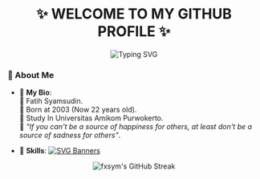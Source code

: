 # <h1 align="center">✨ WELCOME TO MY GITHUB PROFILE ✨</h1>

<p align="center">
  <img src="https://readme-typing-svg.herokuapp.com?font=Fira+Code&size=24&pause=1000&center=true&vCenter=true&color=ABDBE3&width=500&lines=Hi+%F0%9F%91%8B%2C+I'm+Fatih+Syamsudin!" alt="Typing SVG" />
</p>

### 📌 About Me 
- 📝 **My Bio**:  
    🤵 Fatih Syamsudin. <br/>
    🎂 Born at 2003 (Now 22 years old). <br/>
    🏫 Study In Universitas Amikom Purwokerto. <br/>
    💬 _"If you can't be a source of happiness for others, at least don't be a source of sadness for others"_. <br/>

- 📝 **Skills**:
    [![SVG Banners](https://svg-banners.vercel.app/api?type=luminance&text1=React%20:atom:&width=800&height=400)](https://github.com/Akshay090/svg-banners)
  


<p align="center">
  <img src="https://github-readme-streak-stats.herokuapp.com/?user=fxsym&theme=dark&hide_border=true" alt="fxsym's GitHub Streak"/>
</p>
